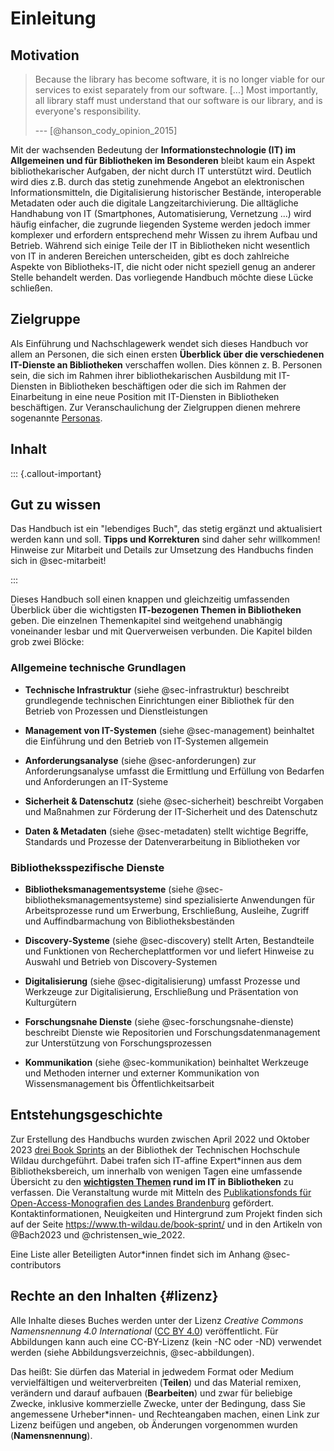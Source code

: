 # Einleitung

## Motivation

> Because the library has become software, it is no longer viable for
> our services to exist separately from our software. \[\...\] Most
> importantly, all library staff must understand that our software is
> our library, and is everyone's responsibility.
>
> --- [@hanson_cody_opinion_2015]

Mit der wachsenden Bedeutung der **Informationstechnologie (IT) im Allgemeinen
und für Bibliotheken im Besonderen** bleibt kaum ein Aspekt bibliothekarischer
Aufgaben, der nicht durch IT unterstützt wird.  Deutlich wird dies z.B. durch
das stetig zunehmende Angebot an elektronischen Informationsmitteln, die
Digitalisierung historischer Bestände, interoperable Metadaten oder auch die
digitale Langzeitarchivierung. Die alltägliche Handhabung von IT (Smartphones,
Automatisierung, Vernetzung ...) wird häufig einfacher, die zugrunde liegenden
Systeme werden jedoch immer komplexer und erfordern entsprechend mehr Wissen zu
ihrem Aufbau und Betrieb. Während sich einige Teile der IT in Bibliotheken
nicht wesentlich von IT in anderen Bereichen unterscheiden, gibt es doch
zahlreiche Aspekte von Bibliotheks-IT, die nicht oder nicht speziell genug an
anderer Stelle behandelt werden. Das vorliegende Handbuch möchte diese Lücke
schließen.

## Zielgruppe

Als Einführung und Nachschlagewerk wendet sich dieses Handbuch vor allem an
Personen, die sich einen ersten **Überblick über die verschiedenen IT-Dienste
an Bibliotheken** verschaffen wollen. Dies können z. B. Personen sein, die sich
im Rahmen ihrer bibliothekarischen Ausbildung mit IT-Diensten in Bibliotheken
beschäftigen oder die sich im Rahmen der Einarbeitung in eine neue Position mit
IT-Diensten in Bibliotheken beschäftigen. Zur Veranschaulichung der Zielgruppen
dienen mehrere sogenannte [Personas](mitarbeit.md#zielgruppe).

## Inhalt

::: {.callout-important}

## Gut zu wissen

Das Handbuch ist ein "lebendiges Buch", das stetig ergänzt und aktualisiert
werden kann und soll. **Tipps und Korrekturen** sind daher sehr willkommen!
Hinweise zur Mitarbeit und Details zur Umsetzung des Handbuchs finden sich in @sec-mitarbeit!

:::

Dieses Handbuch soll einen knappen und gleichzeitig umfassenden Überblick über
die wichtigsten **IT-bezogenen Themen in Bibliotheken** geben. Die einzelnen
Themenkapitel sind weitgehend unabhängig voneinander lesbar und mit
Querverweisen verbunden. Die Kapitel bilden grob zwei Blöcke:
 
### Allgemeine technische Grundlagen
 
- **Technische Infrastruktur** (siehe @sec-infrastruktur) beschreibt grundlegende technischen Einrichtungen einer Bibliothek für den Betrieb von Prozessen und Dienstleistungen
 
- **Management von IT-Systemen** (siehe @sec-management) beinhaltet die Einführung und den Betrieb von IT-Systemen allgemein

- **Anforderungsanalyse** (siehe @sec-anforderungen) zur Anforderungsanalyse umfasst die Ermittlung und Erfüllung von Bedarfen und Anforderungen an IT-Systeme

- **Sicherheit & Datenschutz** (siehe @sec-sicherheit) beschreibt Vorgaben und Maßnahmen zur Förderung der IT-Sicherheit und des Datenschutz
 
- **Daten & Metadaten** (siehe @sec-metadaten) stellt wichtige Begriffe, Standards und Prozesse der Datenverarbeitung in Bibliotheken vor
 
### Bibliotheksspezifische Dienste
 
- **Bibliotheksmanagementsysteme** (siehe @sec-bibliotheksmanagementsysteme) sind spezialisierte Anwendungen für Arbeitsprozesse rund um Erwerbung, Erschließung, Ausleihe, Zugriff und Auffindbarmachung von Bibliotheksbeständen
 
- **Discovery-Systeme** (siehe @sec-discovery) stellt Arten, Bestandteile und Funktionen von Rechercheplattformen vor und liefert Hinweise zu Auswahl und Betrieb von Discovery-Systemen
 
- **Digitalisierung** (siehe @sec-digitalisierung) umfasst Prozesse und Werkzeuge zur Digitalisierung, Erschließung und Präsentation von Kulturgütern
 
- **Forschungsnahe Dienste** (siehe @sec-forschungsnahe-dienste) beschreibt Dienste wie Repositorien und Forschungsdatenmanagement zur Unterstützung von Forschungsprozessen
 
- **Kommunikation** (siehe @sec-kommunikation) beinhaltet Werkzeuge und Methoden interner und externer Kommunikation von Wissensmanagement bis Öffentlichkeitsarbeit

## Entstehungsgeschichte

Zur Erstellung des Handbuchs wurden zwischen April 2022 und Oktober 2023 [drei
Book Sprints](https://www.th-wildau.de/book-sprint/) an der Bibliothek der
Technischen Hochschule Wildau durchgeführt. Dabei trafen sich IT-affine
Expert\*innen aus dem Bibliotheksbereich, um innerhalb von wenigen Tagen eine
umfassende Übersicht zu den **[wichtigsten Themen](#inhalt) rund im IT in
Bibliotheken** zu verfassen. Die Veranstaltung wurde mit Mitteln des
[Publikationsfonds für Open-Access-Monografien des Landes
Brandenburg](https://open-access-brandenburg.de/fonds/) gefördert.
Kontaktinformationen, Neuigkeiten und Hintergrund zum Projekt finden sich auf
der Seite <https://www.th-wildau.de/book-sprint/> und in den Artikeln von
@Bach2023 und @christensen_wie_2022.

Eine Liste aller Beteiligten Autor\*innen findet sich im Anhang @sec-contributors

## Rechte an den Inhalten {#lizenz}

Alle Inhalte dieses Buches werden unter der Lizenz *Creative Commons Namensnennung 4.0 International* ([CC BY 4.0](https://creativecommons.org/licenses/by/4.0/deed.de)) veröffentlicht. Für Abbildungen kann auch eine CC-BY-Lizenz (kein -NC oder -ND) verwendet werden (siehe Abbildungsverzeichnis, @sec-abbildungen).

Das heißt: Sie dürfen das Material in jedwedem Format oder Medium
vervielfältigen und weiterverbreiten (**Teilen**) und das Material remixen,
verändern und darauf aufbauen (**Bearbeiten**) und zwar für beliebige Zwecke,
inklusive kommerzielle Zwecke, unter der Bedingung, dass Sie angemessene
Urheber\*innen- und Rechteangaben machen, einen Link zur Lizenz beifügen und
angeben, ob Änderungen vorgenommen wurden (**Namensnennung**).
